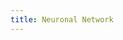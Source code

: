```yaml
---
title: Neuronal Network
---
```


<!-- Sketch file location, (pending organization) -->
<script src="project.js"></script>
<!-- Necessary element to position p5 canvas -->
<div id="sketch-div"></div>
